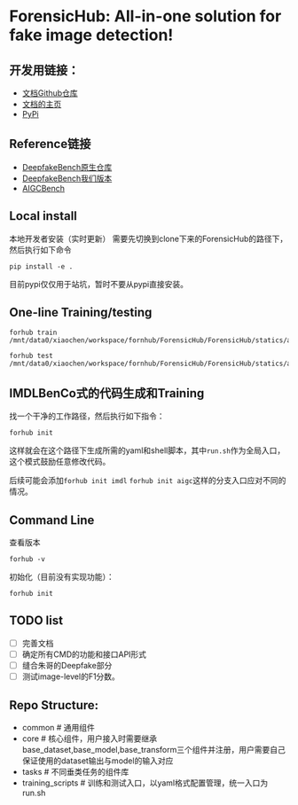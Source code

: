 # ForensicHub: All-in-one solution for fake image detection!
## 开发用链接：
- [文档Github仓库](https://github.com/scu-zjz/ForensicHub-doc)
- [文档的主页](https://scu-zjz.github.io/ForensicHub-doc/)
- [PyPi](https://pypi.org/project/forensichub/)
## Reference链接
- [DeepfakeBench原生仓库](https://github.com/SCLBD/DeepfakeBench)
- [DeepfakeBench我们版本](https://github.com/scu-zjz/DeepfakeBench)
- [AIGCBench](https://github.com/Ekko-zn/AIGCDetectBenchmark?tab=readme-ov-file)

## Local install
本地开发者安装（实时更新）
需要先切换到clone下来的ForensicHub的路径下，然后执行如下命令
```shell
pip install -e .
```
目前pypi仅仅用于站坑，暂时不要从pypi直接安装。

## One-line Training/testing
```
forhub train /mnt/data0/xiaochen/workspace/fornhub/ForensicHub/ForensicHub/statics/aigc/train_resnet.yaml
```

```
forhub test /mnt/data0/xiaochen/workspace/fornhub/ForensicHub/ForensicHub/statics/aigc/test_resnet.yaml
```

## IMDLBenCo式的代码生成和Training
找一个干净的工作路径，然后执行如下指令：
```
forhub init
```

这样就会在这个路径下生成所需的yaml和shell脚本，其中`run.sh`作为全局入口，这个模式鼓励任意修改代码。

后续可能会添加`forhub init imdl` `forhub init aigc`这样的分支入口应对不同的情况。

## Command Line
查看版本
```
forhub -v 
```

初始化（目前没有实现功能）：
```
forhub init
```


## TODO list
- [ ] 完善文档
- [ ] 确定所有CMD的功能和接口API形式
- [ ] 缝合朱哥的Deepfake部分
- [ ] 测试image-level的F1分数。

## Repo Structure:
- common # 通用组件
- core # 核心组件，用户接入时需要继承base_dataset,base_model,base_transform三个组件并注册，用户需要自己保证使用的dataset输出与model的输入对应
- tasks # 不同垂类任务的组件库
- training_scripts # 训练和测试入口，以yaml格式配置管理，统一入口为run.sh
